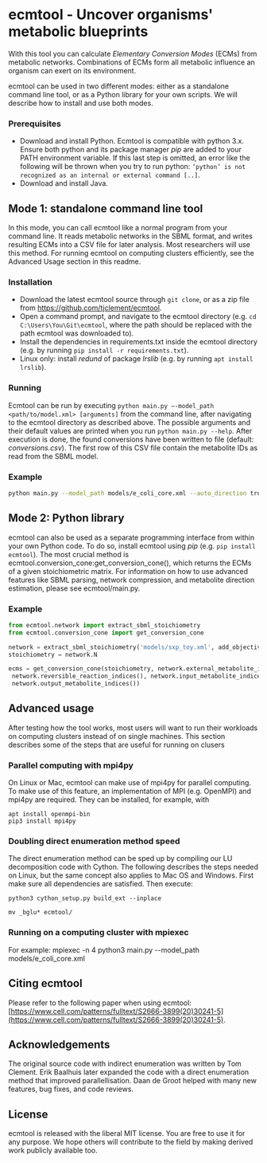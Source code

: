 # ecmtool - Uncover organisms' metabolic blueprints

With this tool you can calculate _Elementary Conversion Modes_ (ECMs) from metabolic networks. Combinations of ECMs form all metabolic influence an organism can exert on its environment.

ecmtool can be used in two different modes: either as a standalone command line tool, or as a Python library for your own scripts. We will describe how to install and use both modes.

### Prerequisites
* Download and install Python. Ecmtool is compatible with python 3.x. Ensure both python and its package manager _pip_ are added to your PATH environment variable. If this last step is omitted, an error like the following will be thrown when you try to run python: `’python’ is not recognized as an internal or external command [..]`.
* Download and install Java.

## Mode 1: standalone command line tool
In this mode, you can call ecmtool like a normal program from your command line. It reads metabolic networks in the SBML format, and writes resulting ECMs into a CSV file for later analysis. Most researchers will use this method. For running ecmtool on computing clusters efficiently, see the Advanced Usage section in this readme.

### Installation
* Download the latest ecmtool source through `git clone`, or as a zip file from https://github.com/tjclement/ecmtool.
* Open a command prompt, and navigate to the ecmtool directory (e.g. `cd C:\Users\You\Git\ecmtool`, where the
path should be replaced with the path ecmtool was downloaded to).
* Install the dependencies in requirements.txt inside the ecmtool directory (e.g. by running `pip install -r requirements.txt`).
* Linux only: install _redund_ of package _lrslib_ (e.g. by running `apt install lrslib`).

### Running
Ecmtool can be run by executing `python main.py –-model_path <path/to/model.xml> [arguments]` from the command line, after navigating to the ecmtool directory as described above. The possible arguments and their default values are printed when you run `python main.py --help`.
After execution is done, the found conversions have been written to file (default: _conversions.csv_). The first row of this CSV file contain the metabolite IDs as read from the SBML model.

### Example

```bash
python main.py --model_path models/e_coli_core.xml --auto_direction true --out_path core_conversions.csv
```

## Mode 2: Python library
ecmtool can also be used as a separate programming interface from within your own Python code. To do so, install ecmtool using _pip_ (e.g. `pip install ecmtool`). The most crucial method is ecmtool.conversion_cone:get_conversion_cone(), which returns the ECMs of a given stoichiometric matrix. For information on how to use advanced features like SBML parsing, network compression, and metabolite direction estimation, please see ecmtool/main.py.


### Example
```python
from ecmtool.network import extract_sbml_stoichiometry
from ecmtool.conversion_cone import get_conversion_cone

network = extract_sbml_stoichiometry('models/sxp_toy.xml', add_objective=True)
stoichiometry = network.N

ecms = get_conversion_cone(stoichiometry, network.external_metabolite_indices(),
 network.reversible_reaction_indices(), network.input_metabolite_indices(), 
 network.output_metabolite_indices())
```

## Advanced usage
After testing how the tool works, most users will want to run their workloads on computing clusters instead of on single machines. This section describes some of the steps that are useful for running on clusers

### Parallel computing with mpi4py
On Linux or Mac, ecmtool can make use of mpi4py for parallel computing. To make use of this feature, an implementation of MPI (e.g. OpenMPI) and mpi4py are required. They can be installed, for example, with

```
apt install openmpi-bin
pip3 install mpi4py
```

### Doubling direct enumeration method speed
The direct enumeration method can be sped up by compiling our LU decomposition code with Cython. The following describes the steps needed on Linux, but the same concept also applies to Mac OS and Windows. First make sure all dependencies are satisfied. Then execute:

```
python3 cython_setup.py build_ext --inplace

mv _bglu* ecmtool/
```


### Running on a computing cluster with mpiexec
For example: mpiexec -n 4 python3 main.py --model_path models/e_coli_core.xml


## Citing ecmtool
Please refer to the following paper when using ecmtool: [https://www.cell.com/patterns/fulltext/S2666-3899(20)30241-5](https://www.cell.com/patterns/fulltext/S2666-3899(20)30241-5).


## Acknowledgements
The original source code with indirect enumeration was written by Tom Clement. Erik Baalhuis later expanded the code with a direct enumeration method that improved parallellisation. Daan de Groot helped with many new features, bug fixes, and code reviews.

## License

ecmtool is released with the liberal MIT license. You are free to use it for any purpose. We hope others will contribute to the field by making derived work publicly available too.
